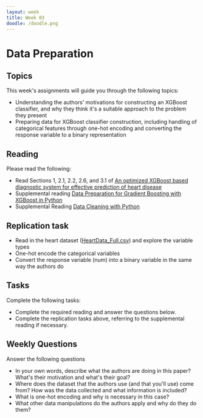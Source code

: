 ```yaml
---
layout: week
title: Week 03
doodle: /doodle.png
---
```


# Data Preparation

## Topics

This week's assignments will guide you through the following topics:

* Understanding the authors' motivations for constructing an XGBoost classifier, and why they think it's a suitable approach to the problem they present
* Preparing data for XGBoost classifier construction, including handling of categorical features through one-hot encoding and converting the response variable to a binary representation

## Reading

Please read the following:

* Read Sections 1, 2.1, 2.2, 2.6, and 3.1 of [An optimized XGBoost based diagnostic system for effective prediction of heart disease](https://www.sciencedirect.com/science/article/pii/S1319157820304936)
* Supplemental reading [Data Preparation for Gradient Boosting with XGBoost in Python](https://machinelearningmastery.com/data-preparation-gradient-boosting-xgboost-python/)
* Supplemental Reading [Data Cleaning with Python](https://medium.com/bitgrit-data-science-publication/data-cleaning-with-python-f6bc3da64e45)

## Replication task

* Read in the heart dataset ([HeartData_Full.csv](../data/HeartData_Full.csv)) and explore the variable types
* One-hot encode the categorical variables
* Convert the response variable (num) into a binary variable in the same way the authors do


## Tasks

Complete the following tasks:

* Complete the required reading and answer the questions below.
* Complete the replication tasks above, referring to the supplemental reading if necessary. 


## Weekly Questions

Answer the following questions

* In your own words, describe what the authors are doing in this paper? What's their motivation and what's their goal?
* Where does the dataset that the authors use (and that you'll use) come from? How was the data collected and what information is included?
* What is one-hot encoding and why is necessary in this case?
* What other data manipulations do the authors apply and why do they do them?

